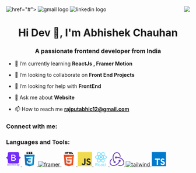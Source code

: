 

###

<img align="right" height="150" src="https://media2.giphy.com/media/v1.Y2lkPTc5MGI3NjExYjVoMWtkYWRuY3hnd3J3OXEwMG0zd3NpNWRyMHpxZW5yaHkzdnB1MyZlcD12MV9pbnRlcm5hbF9naWZfYnlfaWQmY3Q9Zw/plSVSPP7fWzGbX2x37/giphy.gif"  />

###

<img align="left" height="150" src="https://media3.giphy.com/media/v1.Y2lkPTc5MGI3NjExeHRxYmRtcnp4cnhjMXU2MXhyM2FweWR3bHB6NzgzZ3FranpzcGpjMyZlcD12MV9pbnRlcm5hbF9naWZfYnlfaWQmY3Q9Zw/y029AnJtAQhO5Jm9Ed/giphy.gif"  />

###



###

<div align="left">
<a> href="#"> <img src="https://img.shields.io/static/v1?message=Gmail&logo=gmail&label=&color=D14836&logoColor=white&labelColor=&style=for-the-badge" height="35" alt="gmail logo"  /></a> 
  <img src="https://img.shields.io/static/v1?message=LinkedIn&logo=linkedin&label=&color=0077B5&logoColor=white&labelColor=&style=for-the-badge" height="35" alt="linkedin logo"  />
</div>

###








<h1 align="center">Hi Dev 👀, I'm Abhishek Chauhan</h1>
<h3 align="center">A passionate frontend developer from India</h3>

- 🌱 I’m currently learning **ReactJs , Framer Motion**

- 👯 I’m looking to collaborate on **Front End Projects**

- 🤝 I’m looking for help with **FrontEnd**

- 💬 Ask me about **Website**

- 📫 How to reach me **rajputabhic12@gmail.com**

<h3 align="left">Connect with me:</h3>
<p align="left">
</p>

<h3 align="left">Languages and Tools:</h3>
<p align="left"> <a href="https://getbootstrap.com" target="_blank" rel="noreferrer"> <img src="https://raw.githubusercontent.com/devicons/devicon/master/icons/bootstrap/bootstrap-plain-wordmark.svg" alt="bootstrap" width="40" height="40"/> </a> <a href="https://www.w3schools.com/css/" target="_blank" rel="noreferrer"> <img src="https://raw.githubusercontent.com/devicons/devicon/master/icons/css3/css3-original-wordmark.svg" alt="css3" width="40" height="40"/> </a> <a href="https://www.framer.com/" target="_blank" rel="noreferrer"> <img src="https://www.vectorlogo.zone/logos/framer/framer-icon.svg" alt="framer" width="40" height="40"/> </a> <a href="https://www.w3.org/html/" target="_blank" rel="noreferrer"> <img src="https://raw.githubusercontent.com/devicons/devicon/master/icons/html5/html5-original-wordmark.svg" alt="html5" width="40" height="40"/> </a> <a href="https://developer.mozilla.org/en-US/docs/Web/JavaScript" target="_blank" rel="noreferrer"> <img src="https://raw.githubusercontent.com/devicons/devicon/master/icons/javascript/javascript-original.svg" alt="javascript" width="40" height="40"/> </a> <a href="https://reactjs.org/" target="_blank" rel="noreferrer"> <img src="https://raw.githubusercontent.com/devicons/devicon/master/icons/react/react-original-wordmark.svg" alt="react" width="40" height="40"/> </a> <a href="https://redux.js.org" target="_blank" rel="noreferrer"> <img src="https://raw.githubusercontent.com/devicons/devicon/master/icons/redux/redux-original.svg" alt="redux" width="40" height="40"/> </a> <a href="https://tailwindcss.com/" target="_blank" rel="noreferrer"> <img src="https://www.vectorlogo.zone/logos/tailwindcss/tailwindcss-icon.svg" alt="tailwind" width="40" height="40"/> </a> <a href="https://www.typescriptlang.org/" target="_blank" rel="noreferrer"> <img src="https://raw.githubusercontent.com/devicons/devicon/master/icons/typescript/typescript-original.svg" alt="typescript" width="40" height="40"/> </a> </p>
